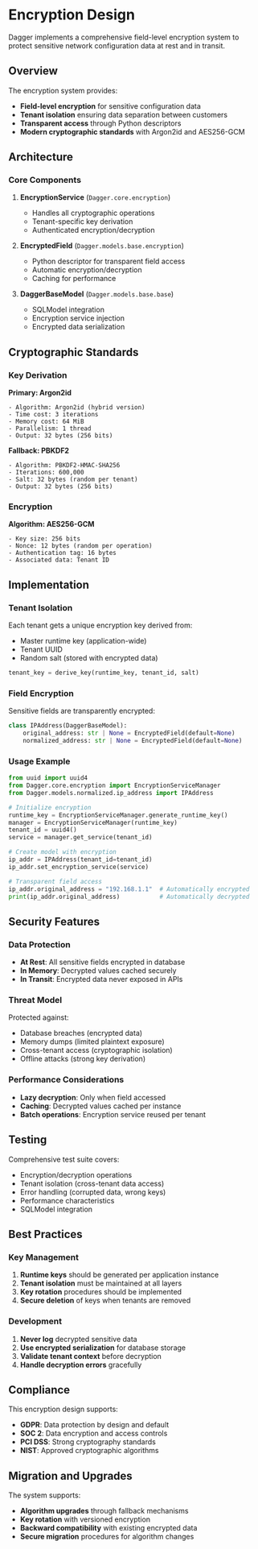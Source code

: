 # Encryption Design

Dagger implements a comprehensive field-level encryption system to protect sensitive network configuration data at rest and in transit.

## Overview

The encryption system provides:

- **Field-level encryption** for sensitive configuration data
- **Tenant isolation** ensuring data separation between customers
- **Transparent access** through Python descriptors
- **Modern cryptographic standards** with Argon2id and AES256-GCM

## Architecture

### Core Components

1. **EncryptionService** (`Dagger.core.encryption`)
   - Handles all cryptographic operations
   - Tenant-specific key derivation
   - Authenticated encryption/decryption

2. **EncryptedField** (`Dagger.models.base.encryption`)
   - Python descriptor for transparent field access
   - Automatic encryption/decryption
   - Caching for performance

3. **DaggerBaseModel** (`Dagger.models.base.base`)
   - SQLModel integration
   - Encryption service injection
   - Encrypted data serialization

## Cryptographic Standards

### Key Derivation

**Primary: Argon2id**
```
- Algorithm: Argon2id (hybrid version)
- Time cost: 3 iterations
- Memory cost: 64 MiB
- Parallelism: 1 thread
- Output: 32 bytes (256 bits)
```

**Fallback: PBKDF2**
```
- Algorithm: PBKDF2-HMAC-SHA256
- Iterations: 600,000
- Salt: 32 bytes (random per tenant)
- Output: 32 bytes (256 bits)
```

### Encryption

**Algorithm: AES256-GCM**
```
- Key size: 256 bits
- Nonce: 12 bytes (random per operation)
- Authentication tag: 16 bytes
- Associated data: Tenant ID
```

## Implementation

### Tenant Isolation

Each tenant gets a unique encryption key derived from:
- Master runtime key (application-wide)
- Tenant UUID
- Random salt (stored with encrypted data)

```python
tenant_key = derive_key(runtime_key, tenant_id, salt)
```

### Field Encryption

Sensitive fields are transparently encrypted:

```python
class IPAddress(DaggerBaseModel):
    original_address: str | None = EncryptedField(default=None)
    normalized_address: str | None = EncryptedField(default=None)
```

### Usage Example

```python
from uuid import uuid4
from Dagger.core.encryption import EncryptionServiceManager
from Dagger.models.normalized.ip_address import IPAddress

# Initialize encryption
runtime_key = EncryptionServiceManager.generate_runtime_key()
manager = EncryptionServiceManager(runtime_key)
tenant_id = uuid4()
service = manager.get_service(tenant_id)

# Create model with encryption
ip_addr = IPAddress(tenant_id=tenant_id)
ip_addr.set_encryption_service(service)

# Transparent field access
ip_addr.original_address = "192.168.1.1"  # Automatically encrypted
print(ip_addr.original_address)           # Automatically decrypted
```

## Security Features

### Data Protection

- **At Rest**: All sensitive fields encrypted in database
- **In Memory**: Decrypted values cached securely
- **In Transit**: Encrypted data never exposed in APIs

### Threat Model

Protected against:
- Database breaches (encrypted data)
- Memory dumps (limited plaintext exposure)
- Cross-tenant access (cryptographic isolation)
- Offline attacks (strong key derivation)

### Performance Considerations

- **Lazy decryption**: Only when field accessed
- **Caching**: Decrypted values cached per instance
- **Batch operations**: Encryption service reused per tenant

## Testing

Comprehensive test suite covers:

- Encryption/decryption operations
- Tenant isolation (cross-tenant data access)
- Error handling (corrupted data, wrong keys)
- Performance characteristics
- SQLModel integration

## Best Practices

### Key Management

1. **Runtime keys** should be generated per application instance
2. **Tenant isolation** must be maintained at all layers
3. **Key rotation** procedures should be implemented
4. **Secure deletion** of keys when tenants are removed

### Development

1. **Never log** decrypted sensitive data
2. **Use encrypted serialization** for database storage
3. **Validate tenant context** before decryption
4. **Handle decryption errors** gracefully

## Compliance

This encryption design supports:

- **GDPR**: Data protection by design and default
- **SOC 2**: Data encryption and access controls
- **PCI DSS**: Strong cryptography standards
- **NIST**: Approved cryptographic algorithms

## Migration and Upgrades

The system supports:

- **Algorithm upgrades** through fallback mechanisms
- **Key rotation** with versioned encryption
- **Backward compatibility** with existing encrypted data
- **Secure migration** procedures for algorithm changes
